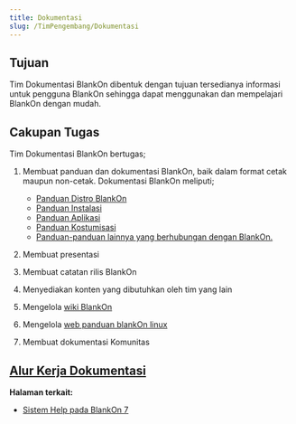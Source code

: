 ```yaml
---
title: Dokumentasi
slug: /TimPengembang/Dokumentasi
---
```


## Tujuan
Tim Dokumentasi BlankOn dibentuk dengan tujuan tersedianya informasi untuk pengguna BlankOn sehingga dapat menggunakan dan mempelajari BlankOn dengan mudah.

## Cakupan Tugas
Tim Dokumentasi BlankOn bertugas;
1. Membuat panduan dan dokumentasi BlankOn, baik dalam format cetak maupun non-cetak. Dokumentasi BlankOn meliputi;
    
    - [Panduan Distro BlankOn](Panduan/PanduanDistribusi)
    - [Panduan Instalasi](Panduan)
    - [Panduan Aplikasi](Panduan/PanduanAplikasi)
    - [Panduan Kostumisasi](Panduan)
    - [Panduan-panduan lainnya yang berhubungan dengan BlankOn.](/Panduan)

2. Membuat presentasi
3. Membuat catatan rilis BlankOn
4. Menyediakan konten yang dibutuhkan oleh tim yang lain
5. Mengelola [wiki BlankOn][wikiblankon]
6. Mengelola [web panduan blankOn linux][webpanduanboi]
7. Membuat dokumentasi Komunitas

  
[Alur Kerja Dokumentasi](/TimPengembang/Dokumentasi/AlurKerjaTimDokumentasi.md)
------------

**Halaman terkait:**
+ [Sistem Help pada BlankOn 7](/TimPengembang/Dokumentsi/Yelp.md)

[webpanduanboi]:(http://panduan.blankonlinux.or.id/)
[wikiblankon]:(https://blankon.github.io/wiki/)